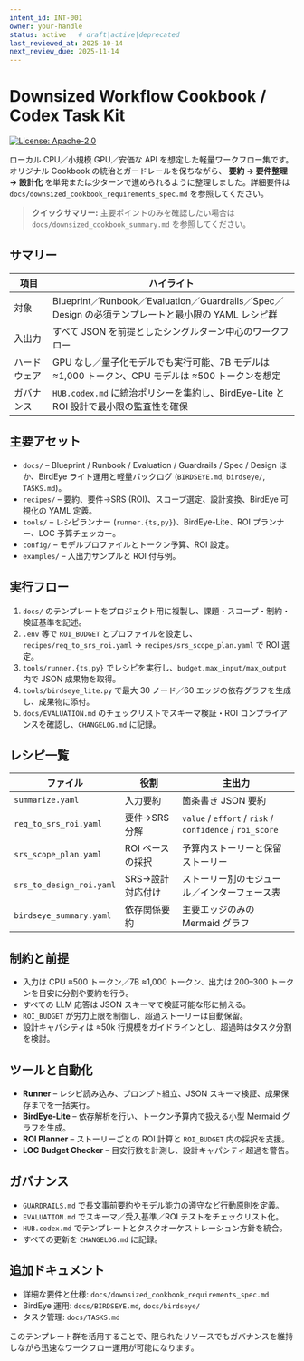 ```yaml
---
intent_id: INT-001
owner: your-handle
status: active   # draft|active|deprecated
last_reviewed_at: 2025-10-14
next_review_due: 2025-11-14
---
```


# Downsized Workflow Cookbook / Codex Task Kit

[![License: Apache-2.0](https://img.shields.io/badge/License-Apache_2.0-blue.svg)](LICENSE)

ローカル CPU／小規模 GPU／安価な API を想定した軽量ワークフロー集です。オリジナル Cookbook の統治とガードレールを保ちながら、
**要約 → 要件整理 → 設計化** を単発または少ターンで進められるように整理しました。詳細要件は `docs/downsized_cookbook_requirements_spec.md` を参照してください。

> **クイックサマリー:** 主要ポイントのみを確認したい場合は `docs/downsized_cookbook_summary.md` を参照してください。

## サマリー

| 項目 | ハイライト |
| --- | --- |
| 対象 | Blueprint／Runbook／Evaluation／Guardrails／Spec／Design の必須テンプレートと最小限の YAML レシピ群 |
| 入出力 | すべて JSON を前提としたシングルターン中心のワークフロー |
| ハードウェア | GPU なし／量子化モデルでも実行可能、7B モデルは ≈1,000 トークン、CPU モデルは ≈500 トークンを想定 |
| ガバナンス | `HUB.codex.md` に統治ポリシーを集約し、BirdEye-Lite と ROI 設計で最小限の監査性を確保 |

## 主要アセット

- `docs/` – Blueprint / Runbook / Evaluation / Guardrails / Spec / Design ほか、BirdEye ライト運用と軽量バックログ (`BIRDSEYE.md`, `birdseye/`, `TASKS.md`)。
- `recipes/` – 要約、要件→SRS (ROI)、スコープ選定、設計変換、BirdEye 可視化の YAML 定義。
- `tools/` – レシピランナー (`runner.{ts,py}`)、BirdEye-Lite、ROI プランナー、LOC 予算チェッカー。
- `config/` – モデルプロファイルとトークン予算、ROI 設定。
- `examples/` – 入出力サンプルと ROI 付与例。

## 実行フロー

1. `docs/` のテンプレートをプロジェクト用に複製し、課題・スコープ・制約・検証基準を記述。
2. `.env` 等で `ROI_BUDGET` とプロファイルを設定し、`recipes/req_to_srs_roi.yaml` → `recipes/srs_scope_plan.yaml` で ROI 選定。
3. `tools/runner.{ts,py}` でレシピを実行し、`budget.max_input/max_output` 内で JSON 成果物を取得。
4. `tools/birdseye_lite.py` で最大 30 ノード／60 エッジの依存グラフを生成し、成果物に添付。
5. `docs/EVALUATION.md` のチェックリストでスキーマ検証・ROI コンプライアンスを確認し、`CHANGELOG.md` に記録。

## レシピ一覧

| ファイル | 役割 | 主出力 |
| --- | --- | --- |
| `summarize.yaml` | 入力要約 | 箇条書き JSON 要約 |
| `req_to_srs_roi.yaml` | 要件→SRS 分解 | `value` / `effort` / `risk` / `confidence` / `roi_score` |
| `srs_scope_plan.yaml` | ROI ベースの採択 | 予算内ストーリーと保留ストーリー |
| `srs_to_design_roi.yaml` | SRS→設計対応付け | ストーリー別のモジュール／インターフェース表 |
| `birdseye_summary.yaml` | 依存関係要約 | 主要エッジのみの Mermaid グラフ |

## 制約と前提

- 入力は CPU ≈500 トークン／7B ≈1,000 トークン、出力は 200–300 トークンを目安に分割や要約を行う。
- すべての LLM 応答は JSON スキーマで検証可能な形に揃える。
- `ROI_BUDGET` が労力上限を制御し、超過ストーリーは自動保留。
- 設計キャパシティは ≈50k 行規模をガイドラインとし、超過時はタスク分割を検討。

## ツールと自動化

- **Runner** – レシピ読み込み、プロンプト組立、JSON スキーマ検証、成果保存までを一括実行。
- **BirdEye-Lite** – 依存解析を行い、トークン予算内で扱える小型 Mermaid グラフを生成。
- **ROI Planner** – ストーリーごとの ROI 計算と `ROI_BUDGET` 内の採択を支援。
- **LOC Budget Checker** – 目安行数を計測し、設計キャパシティ超過を警告。

## ガバナンス

- `GUARDRAILS.md` で長文事前要約やモデル能力の遵守など行動原則を定義。
- `EVALUATION.md` でスキーマ／受入基準／ROI テストをチェックリスト化。
- `HUB.codex.md` でテンプレートとタスクオーケストレーション方針を統合。
- すべての更新を `CHANGELOG.md` に記録。

## 追加ドキュメント

- 詳細な要件と仕様: `docs/downsized_cookbook_requirements_spec.md`
- BirdEye 運用: `docs/BIRDSEYE.md`, `docs/birdseye/`
- タスク管理: `docs/TASKS.md`

このテンプレート群を活用することで、限られたリソースでもガバナンスを維持しながら迅速なワークフロー運用が可能になります。
